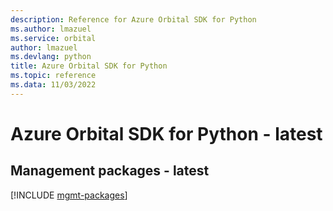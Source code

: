 ```yaml
---
description: Reference for Azure Orbital SDK for Python
ms.author: lmazuel
ms.service: orbital
author: lmazuel
ms.devlang: python
title: Azure Orbital SDK for Python
ms.topic: reference
ms.data: 11/03/2022
---
```

# Azure Orbital SDK for Python - latest

## Management packages - latest
[!INCLUDE [mgmt-packages](orbital-mgmt-index.md)]